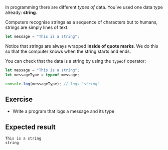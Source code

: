 In programming there are different _types of_ data. You've used one data type already: **string**.

Computers recognise strings as a sequence of characters but to humans, strings are simply lines of text.

```js
let message = "This is a string";
```

Notice that strings are always wrapped **inside of quote marks**. We do this so that the computer knows when the string starts and ends.

You can check that the data is a string by using the `typeof` operator:

```js
let message = "This is a string";
let messageType = typeof message;

console.log(messageType); // logs 'string'
```

## Exercise

- Write a program that logs a message and its type

## Expected result

```
This is a string
string
```
